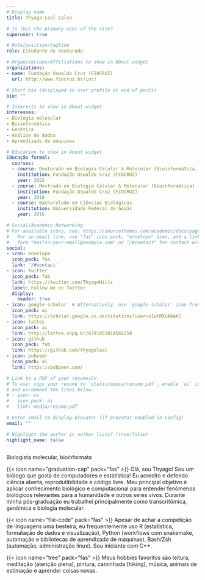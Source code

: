 ```yaml
---
# Display name
title: Thyago Leal Calvo

# Is this the primary user of the site?
superuser: true

# Role/position/tagline
role: Estudante de doutorado

# Organizations/Affiliations to show in About widget
organizations:
- name: Fundação Oswaldo Cruz (FIOCRUZ)
  url: http://www.fiocruz.br/ioc/

# Short bio (displayed in user profile at end of posts)
bio: ""

# Interests to show in About widget
Interesses:
- Biologia molecular
- Bioinformática
- Genética
- Análise de dados
- Aprendizado de máquinas

# Education to show in About widget
Educação formal:
  courses:
  - course: Doutorado em Biologia Celular & Molecular (Bioinformática, genômica funcional)
    institution: Fundação Oswaldo Cruz (FIOCRUZ)
    year: 2022
  - course: Mestrado em Biologia Celular & Molecular (Bioinformática)
    institution: Fundação Oswaldo Cruz (FIOCRUZ)
    year: 2018
  - course: Bacharelado em Ciências Biológicas
    institution: Universidade Federal de Goiás
    year: 2016

# Social/Academic Networking
# For available icons, see: https://sourcethemes.com/academic/docs/page-builder/#icons
#   For an email link, use "fas" icon pack, "envelope" icon, and a link in the
#   form "mailto:your-email@example.com" or "/#contact" for contact widget.
social:
- icon: envelope
  icon_pack: fas
  link: '/#contact'
- icon: twitter
  icon_pack: fab
  link: https://twitter.com/ThyagoHills
  label: Follow me on Twitter
  display:
    header: true
- icon: google-scholar  # Alternatively, use `google-scholar` icon from `ai` icon pack
  icon_pack: ai
  link: https://scholar.google.co.uk/citations?user=sIwtMXoAAAAJ
- icon: lattes
  icon_pack: ai
  link: http://lattes.cnpq.br/8791052014565250
- icon: github
  icon_pack: fab
  link: https://github.com/thyagoleal
- icon: pubpeer
  icon_pack: ai
  link: https://pubpeer.com/ 

# Link to a PDF of your resume/CV.
# To use: copy your resume to `static/media/resume.pdf`, enable `ai` icons in `params.toml`, 
# and uncomment the lines below.
# - icon: cv
#   icon_pack: ai
#   link: media/resume.pdf

# Enter email to display Gravatar (if Gravatar enabled in Config)
email: ""

# Highlight the author in author lists? (true/false)
highlight_name: false
---
```

Biologista molecular, bioinformata

{{< icon name="graduation-cap" pack="fas" >}} Olá, sou Thyago! Sou um biólogo que gosta de computadores e estatística! Eu acredito e defendo ciência aberta, reprodutibilidade e código livre. Meu principal objetivo é aplicar conhecimento biológico e computacional para entender fenômenos biológicos relevantes para a humanidade e outros seres vivos. Durante minha pós-graduação eu trabalhei principalmente como transcritômica, genômica e biologia molecular. 

{{< icon name="file-code" pack="fas" >}} Apesar de achar a competição de linguagens uma besteira, eu frequentemente uso R (estatística, formatação de dados e visualização), Python (workflows com snakemake, automação e bibliotecas de aprendizado de máquinas), Bash/Zsh (automação, administração linux). Sou iniciante com C++.  

{{< icon name="tree" pack="fas" >}} Meus hobbies favoritos são leitura, meditação (atenção plena), pintura, caminhada (hiking), música, animais de estimação e aprender coisas novas.  

<!-- {{< icon name="download" pack="fas" >}} Download my {{< staticref "media/demo_resume.pdf" "newtab" >}}resumé{{< /staticref >}}. -->

